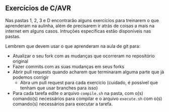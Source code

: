 ## Exercícios de C/AVR
Nas pastas 1, 2, 3 e D encontrarão alguns exercícios para treinarem o que aprenderam na aulinha, além de precisarem ir atrás de coisas a mais na internet em alguns casos. Intruções específicas estão disponíveis nas pastas.


Lembrem que devem usar o que aprenderam na aula de git para:
* Atualizar o seu fork com as mudanças que ocorreram no repositório original
* Fazer commits com as suas mudanças em seus forks
* Abrir pull requests quando acharem que terminaram alguma parte que já podemos corrigir
  * Abra um pull request para cada exercício (cuidado, é possível que tenham que usar branches para isso)
* Para cada tarefa edite o arquivo `compile.sh` na pasta, com o(s) comando(s) necessários para compilar e o arquivo `execute.sh` com o(s) comando(s) necessários para executar a tarefa.
